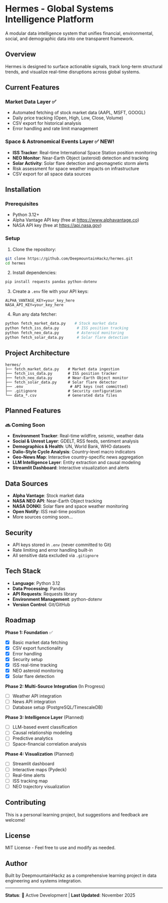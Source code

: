 # Hermes - Global Systems Intelligence Platform

A modular data intelligence system that unifies financial, environmental, social, and demographic data into one transparent framework.

## Overview

Hermes is designed to surface actionable signals, track long-term structural trends, and visualize real-time disruptions across global systems.

## Current Features

### Market Data Layer ✅
- Automated fetching of stock market data (AAPL, MSFT, GOOGL)
- Daily price tracking (Open, High, Low, Close, Volume)
- CSV export for historical analysis
- Error handling and rate limit management

### Space & Astronomical Events Layer ✅ NEW!
- **ISS Tracker**: Real-time International Space Station position monitoring
- **NEO Monitor**: Near-Earth Object (asteroid) detection and tracking
- **Solar Activity**: Solar flare detection and geomagnetic storm alerts
- Risk assessment for space weather impacts on infrastructure
- CSV export for all space data sources

## Installation

### Prerequisites
- Python 3.12+
- Alpha Vantage API key (free at https://www.alphavantage.co)
- NASA API key (free at https://api.nasa.gov)

### Setup

1. Clone the repository:
```bash
git clone https://github.com/DeepmountainHackz/hermes.git
cd hermes
```

2. Install dependencies:
```bash
pip install requests pandas python-dotenv
```

3. Create a `.env` file with your API keys:
```
ALPHA_VANTAGE_KEY=your_key_here
NASA_API_KEY=your_key_here
```

4. Run any data fetcher:
```bash
python fetch_market_data.py    # Stock market data
python fetch_iss_data.py        # ISS position tracking
python fetch_neo_data.py        # Asteroid monitoring
python fetch_solar_data.py      # Solar flare detection
```

## Project Architecture
```
hermes/
├── fetch_market_data.py    # Market data ingestion
├── fetch_iss_data.py       # ISS position tracker
├── fetch_neo_data.py       # Near-Earth Object monitor
├── fetch_solar_data.py     # Solar flare detector
├── .env                     # API keys (not committed)
├── .gitignore              # Security configuration
└── data_*.csv              # Generated data files
```

## Planned Features

### 🔜 Coming Soon
- **Environment Tracker**: Real-time wildfire, seismic, weather data
- **Social & Unrest Layer**: GDELT, RSS feeds, sentiment analysis
- **Demographics & Health**: UN, World Bank, WHO datasets
- **Dalio-Style Cycle Analysis**: Country-level macro indicators
- **Geo-News Map**: Interactive country-specific news aggregation
- **LLM Intelligence Layer**: Entity extraction and causal modeling
- **Streamlit Dashboard**: Interactive visualization and alerts

## Data Sources

- **Alpha Vantage**: Stock market data
- **NASA NEO API**: Near-Earth Object tracking
- **NASA DONKI**: Solar flare and space weather monitoring
- **Open Notify**: ISS real-time position
- More sources coming soon...

## Security

- API keys stored in `.env` (never committed to Git)
- Rate limiting and error handling built-in
- All sensitive data excluded via `.gitignore`

## Tech Stack

- **Language**: Python 3.12
- **Data Processing**: Pandas
- **API Requests**: Requests library
- **Environment Management**: python-dotenv
- **Version Control**: Git/GitHub

## Roadmap

**Phase 1: Foundation** ✅
- [x] Basic market data fetching
- [x] CSV export functionality
- [x] Error handling
- [x] Security setup
- [x] ISS real-time tracking
- [x] NEO asteroid monitoring
- [x] Solar flare detection

**Phase 2: Multi-Source Integration** (In Progress)
- [ ] Weather API integration
- [ ] News API integration
- [ ] Database setup (PostgreSQL/TimescaleDB)

**Phase 3: Intelligence Layer** (Planned)
- [ ] LLM-based event classification
- [ ] Causal relationship modeling
- [ ] Predictive analytics
- [ ] Space-financial correlation analysis

**Phase 4: Visualization** (Planned)
- [ ] Streamlit dashboard
- [ ] Interactive maps (Pydeck)
- [ ] Real-time alerts
- [ ] ISS tracking map
- [ ] NEO trajectory visualization

## Contributing

This is a personal learning project, but suggestions and feedback are welcome!

## License

MIT License - Feel free to use and modify as needed.

## Author

Built by DeepmountainHackz as a comprehensive learning project in data engineering and systems integration.

---

**Status**: 🚧 Active Development | **Last Updated**: November 2025